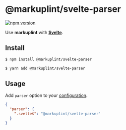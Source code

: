 # @markuplint/svelte-parser

[![npm version](https://badge.fury.io/js/%40markuplint%2Fsvelte-parser.svg)](https://www.npmjs.com/package/@markuplint/svelte-parser)

Use **markuplint** with [**Svelte**](https://svelte.dev/).

## Install

```sh
$ npm install @markuplint/svelte-parser

$ yarn add @markuplint/svelte-parser
```

## Usage

Add `parser` option to your [configuration](https://markuplint.dev/configuration/#properties/parser).

```json
{
  "parser": {
    ".svelte$": "@markuplint/svelte-parser"
  }
}
```
